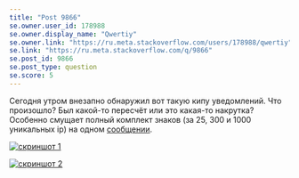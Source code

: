```yaml
---
title: "Post 9866"
se.owner.user_id: 178988
se.owner.display_name: "Qwertiy"
se.owner.link: "https://ru.meta.stackoverflow.com/users/178988/qwertiy"
se.link: "https://ru.meta.stackoverflow.com/q/9866"
se.post_id: 9866
se.post_type: question
se.score: 5
---
```

<p>Сегодня утром внезапно обнаружил вот такую кипу уведомлений. Что произошло? Был какой-то пересчёт или это какая-то накрутка? Особенно смущает полный комплект знаков (за 25, 300 и 1000 уникальных ip) на одном <a href="//stackoverflow.com/a/6348239/4928642">сообщении</a>.</p>

<p><a href="https://i.stack.imgur.com/I1q5n.png" rel="nofollow noreferrer"><img src="https://i.stack.imgur.com/I1q5n.png" alt="скриншот 1"></a></p>

<p><a href="https://i.stack.imgur.com/oVBJy.png" rel="nofollow noreferrer"><img src="https://i.stack.imgur.com/oVBJy.png" alt="скриншот 2"></a></p>
